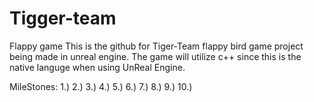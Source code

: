 # Tigger-team
Flappy game 
This is the github for Tiger-Team flappy bird game project being made in unreal engine.
The game will utilize c++ since this is  the native languge when using UnReal Engine. 

MileStones: 
1.)
2.)
3.)
4.) 
5.)
6.)
7.)
8.)
9.)
10.)
